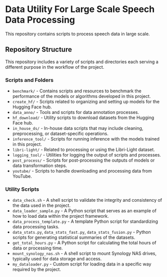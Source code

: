 # Data Utility For Large Scale Speech Data Processing

This repository contains scripts to process speech data in large scale. 

## Repository Structure

This repository includes a variety of scripts and directories each serving a different purpose in the workflow of the project.

### Scripts and Folders

- `benchmark/` - Contains scripts and resources to benchmark the performance of the models or algorithms developed in this project.
- `create_hf/` - Scripts related to organizing and setting up models for the Hugging Face hub.
- `data_anno/` - Tools and scripts for data annotation processes.
- `hf_download/` - Utility scripts to download datasets from the Hugging Face hub.
- `in_house_ds/` - In-house data scripts that may include cleaning, preprocessing, or dataset-specific operations.
- `inference_tool/` - Scripts for running inference with the models trained in this project.
- `libri-light/` - Related to processing or using the Libri-Light dataset.
- `logging_tool/` - Utilities for logging the output of scripts and processes.
- `post_process/` - Scripts for post-processing the outputs of models or data transformation steps.
- `youtube/` - Scripts to handle downloading and processing data from YouTube.

### Utility Scripts

- `data_check.sh` - A shell script to validate the integrity and consistency of the data used in the project.
- `data_loader_sample.py` - A Python script that serves as an example of how to load data within the project framework.
- `data_process_template.py` - A template Python script for standardizing data processing tasks.
- `data_stats.py`, `data_stats_fast.py`, `data_stats_fusion.py` - Python scripts for generating statistical summaries of the datasets.
- `get_total_hours.py` - A Python script for calculating the total hours of data or processing time.
- `mount_synology_nas.sh` - A shell script to mount Synology NAS drives, typically used for data storage and access.
- `my_dataloader.py` - Custom script for loading data in a specific way required by the project.
